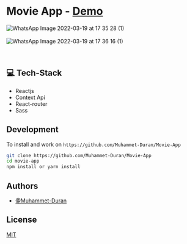 # Movie App - [Demo](https://movie-app-muhammet-duran.vercel.app/)

![WhatsApp Image 2022-03-19 at 17 35 28 (1)](https://user-images.githubusercontent.com/76096635/159125576-81d11349-29c9-4cb0-9068-c3ef01219648.jpeg)
<br>
<br>
![WhatsApp Image 2022-03-19 at 17 36 16 (1)](https://user-images.githubusercontent.com/76096635/159125808-3e448ce6-c292-4771-86af-daea02ba0c0b.jpeg)

<br>

## 💻 Tech-Stack

- Reactjs
- Context Api
- React-router
- Sass

## Development

To install and work on `https://github.com/Muhammet-Duran/Movie-App`

```bash
git clone https://github.com/Muhammet-Duran/Movie-App
cd movie-app
npm install or yarn install
```

## Authors

- [@Muhammet-Duran](https://github.com/Muhammet-Duran)

## License

[MIT](https://choosealicense.com/licenses/mit/)
